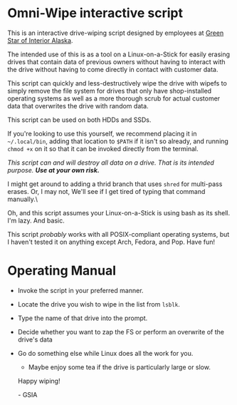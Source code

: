 # Omni-Wipe interactive script

This is an interactive drive-wiping script designed by employees at [Green Star of Interior Alaska](https://iagreenstar.org/reuse-it-programs/).

The intended use of this is as a tool on a Linux-on-a-Stick for easily erasing drives that contain data of previous owners without having to interact with the drive without having to come directly in contact with customer data.

This script can quickly and less-destructively wipe the drive with wipefs to simply remove the file system for drives that only have shop-installed operating systems as well as a more thorough scrub for actual customer data that overwrites the drive with random data.

This script can be used on both HDDs and SSDs. 

If you're looking to use this yourself, we recommend placing it in `~/.local/bin`, adding that location to `$PATH` if it isn't so already, and running `chmod +x` on it so that it can be invoked directly from the terminal.

*This script can and will destroy all data on a drive. That is its intended purpose. **Use at your own risk.***

I might get around to adding a thrid branch that uses `shred` for multi-pass erases. Or, I may not, We'll see if I get tired of typing that command manually.\

Oh, and this script assumes your Linux-on-a-Stick is using bash as its shell. I'm lazy. And basic.

This script *probably* works with all POSIX-compliant operating systems, but I haven't tested it on anything except Arch, Fedora, and Pop. Have fun!

# Operating Manual

- Invoke the script in your preferred manner.
- Locate the drive you wish to wipe in the list from `lsblk`.
- Type the name of that drive into the prompt.
- Decide whether you want to zap the FS or perform an overwrite of the drive's data
- Go do something else while Linux does all the work for you.
  - Maybe enjoy some tea if the drive is particularly large or slow.

  Happy wiping!
  
  \- GSIA
